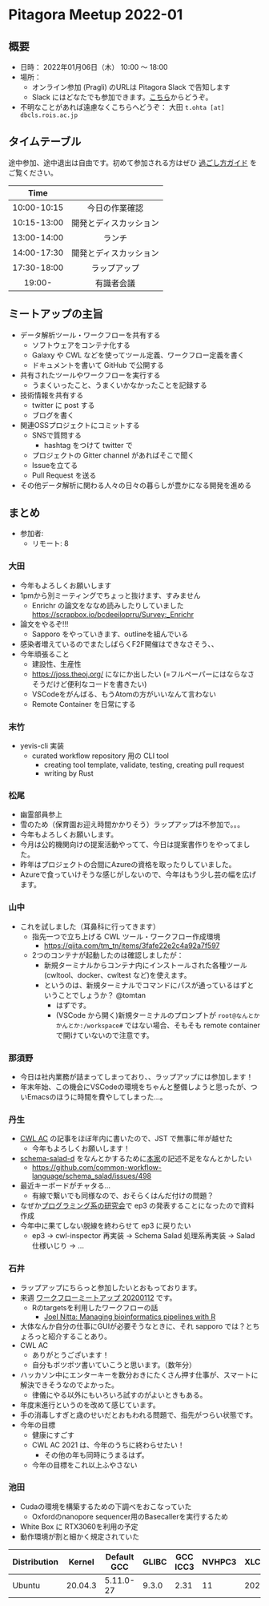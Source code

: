 # Pitagora Meetup 2022-01

## 概要

-   日時： 2022年01月06日（木） 10:00 〜 18:00
-   場所：
    -   オンライン参加 (Pragli) のURLは Pitagora Slack で告知します
    -   Slack にはどなたでも参加できます。[こちら](https://join.slack.com/t/pitagora-network/shared_invite/zt-1185mfsxg-34Gz03xJ_TEC1t7IibrdDQ)からどうぞ。
-   不明なことがあれば遠慮なくこちらへどうぞ： 大田 `t.ohta [at] dbcls.rois.ac.jp`

## タイムテーブル

途中参加、途中退出は自由です。初めて参加される方はぜひ [過ごし方ガイド](/meetup/whatis) をご覧ください。

|Time||
|:---:|:---:|
|10:00-10:15|今日の作業確認|
|10:15-13:00|開発とディスカッション|
|13:00-14:00|ランチ|
|14:00-17:30|開発とディスカッション|
|17:30-18:00|ラップアップ|
|19:00-|有識者会議|

## ミートアップの主旨

-   データ解析ツール・ワークフローを共有する
    -   ソフトウェアをコンテナ化する
    -   Galaxy や CWL などを使ってツール定義、ワークフロー定義を書く
    -   ドキュメントを書いて GitHub で公開する
-   共有されたツールやワークフローを実行する
    -   うまくいったこと、うまくいかなかったことを記録する
-   技術情報を共有する
    -   twitter に post する
    -   ブログを書く
-   関連OSSプロジェクトにコミットする
    -   SNSで質問する
        -   hashtag をつけて twitter で
    -   プロジェクトの Gitter channel があればそこで聞く
    -   Issueを立てる
    -   Pull Request を送る
-   その他データ解析に関わる人々の日々の暮らしが豊かになる開発を進める

## まとめ

- 参加者:
  - リモート: 8

### 大田

- 今年もよろしくお願いします
- 1pmから別ミーティングでちょっと抜けます、すみません
    - Enrichr の論文をななめ読みしたりしていました https://scrapbox.io/bcdeeiloprru/Survey:_Enrichr
- 論文をやるぞ!!!
  - Sapporo をやっていきます、outlineを組んでいる
- 感染者増えているのでまたしばらくF2F開催はできなさそう、、
- 今年頑張ること
  - 建設性、生産性
  - https://joss.theoj.org/ になにか出したい (=フルペーパーにはならなさそうだけど便利なコードを書きたい)
  - VSCodeをがんばる、もうAtomの方がいいなんて言わない
  - Remote Container を日常にする

### 末竹

- yevis-cli 実装
  - curated workflow repository 用の CLI tool
    - creating tool template, validate, testing, creating pull request
    - writing by Rust

### 松尾
- 幽霊部員参上
- 雪のため（保育園お迎え時間かかりそう）ラップアップは不参加で。。。
- 今年もよろしくお願いします。
- 今月は公的機関向けの提案活動やってて、今日は提案書作りをやってました。
- 昨年はプロジェクトの合間にAzureの資格を取ったりしていました。
- Azureで食っていけそうな感じがしないので、今年はもう少し芸の幅を広げます。



### 山中

- これを試しました（耳鼻科に行ってきます）
    - 指先一つで立ち上げる CWL ツール・ワークフロー作成環境
        - https://qiita.com/tm_tn/items/3fafe22e2c4a92a7f597
    - 2つのコンテナが起動したのは確認しましたが：
        - 新規ターミナルからコンテナ内にインストールされた各種ツール (cwltool、docker、cwltest など)を使えます。
        - というのは、新規ターミナルでコマンドにパスが通っているはずということでしょうか？ @tomtan
            - はずです。
            - (VSCode から開く)新規ターミナルのプロンプトが `root@なんとかかんとか:/workspace#` ではない場合、そもそも remote container で開けていないので注意です。


### 那須野
- 今日は社内業務が詰まってしまっており、、ラップアップには参加します！
- 年末年始、この機会にVSCodeの環境をちゃんと整備しようと思ったが、ついEmacsのほうに時間を費やしてしまった…。

### 丹生
- [CWL AC](https://adventar.org/calendars/7131) の記事をほぼ年内に書いたので、JST で無事に年が越せた
    - 今年もよろしくお願いします！
- [schema-salad-d](https://github.com/tom-tan/schema-salad-d) をなんとかするために[本家](https://github.com/common-workflow-language/schema_salad)の記述不足をなんとかしたい
    - https://github.com/common-workflow-language/schema_salad/issues/498
- 最近キーボードがチャタる…
    - 有線で繋いでも同様なので、おそらくはんだ付けの問題？
- なぜか[プログラミング系の研究会](https://sigpro.ipsj.or.jp/pro2021-4/program/)で ep3 の発表することになったので資料作成
- 今年中に果てしない脱線を終わらせて ep3 に戻りたい
    - ep3 -> cwl-inspector 再実装 -> Schema Salad 処理系再実装 -> Salad 仕様いじり -> ...

### 石井

- ラップアップにちらっと参加したいとおもっております。
- 来週 [ワークフローミートアップ 20200112](https://github.com/workflow-meetup-jp/workflow-meetup/wiki/20220112) です。
    - Rのtargetsを利用したワークフローの話
        - [Joel Nitta: Managing bioinformatics pipelines with R](https://www.joelnitta.com/posts/2021-11-16_r-bioinfo-flow/)
- 大体なんか自分の仕事にGUIが必要そうなときに、それ sapporo では？とちょろっと紹介することあり。
- CWL AC
    - ありがとうございます！
    - 自分もポツポツ書いていこうと思います。（数年分）
- ハッカソン中にエンターキーを数分おきにたくさん押す仕事が、スマートに解決できそうなのでよかった。
    - 律儀にやる以外にもいろいろ試すのがよいときもある。
- 年度末進行というのを改めて感じています。
- 手の消毒しすぎと歳のせいだとおもわれる問題で、指先がつらい状態です。
- 今年の目標
    - 健康にすごす
    - CWL AC 2021 は、今年のうちに終わらせたい！
        - その他の年も同時にうまるはず。
    - 今年の目標をこれ以上ふやさない

### 池田

- Cudaの環境を構築するための下調べをおこなっていた
    - Oxfordのnanopore sequencer用のBasecallerを実行するため
- White Box に RTX3060を利用の予定
- 動作環境が割と細かく規定されていた

|Distribution |	Kernel |	Default GCC |	GLIBC |	GCC 	ICC3 | NVHPC3 | XLC3 |CLANG
| ----- | ------- | --------- | ----- | ---- | -- | -- | --|
|Ubuntu | 20.04.3 | 5.11.0-27 |	9.3.0 |	2.31 |11 | 2021	| 21.7 |
